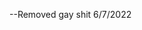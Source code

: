 --Removed gay shit 6/7/2022

<!---
desatanica/desatanica because its `README.md` (this file) appears on your GitHub profile.
You can click the Preview link to take a look at your changes.
--->
